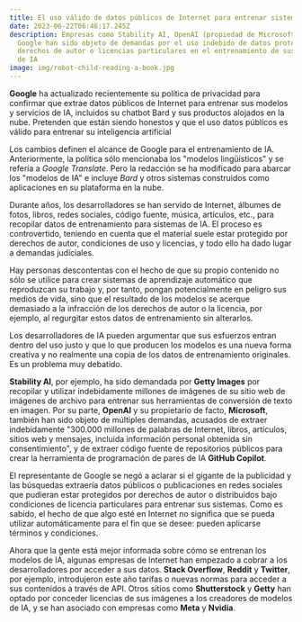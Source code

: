 ```yaml
---
title: El uso válido de datos públicos de Internet para entrenar sistemas de IA
date: 2023-06-22T06:46:17.245Z
description: Empresas como Stability AI, OpenAI (propiedad de Microsoft) y
  Google han sido objeto de demandas por el uso indebido de datos protegidos por
  derechos de autor o licencias particulares en el entrenamiento de sus sistemas
  de IA
image: img/robot-child-reading-a-book.jpg
---
```

**Google** ha actualizado recientemente su política de privacidad para confirmar que extrae datos públicos de Internet para entrenar sus modelos y servicios de IA, incluidos su chatbot Bard y sus productos alojados en la nube. Pretenden que están siendo honestos y que el uso datos públicos es válido para entrenar su inteligencia artificial

Los cambios definen el alcance de Google para el entrenamiento de IA. Anteriormente, la política sólo mencionaba los "modelos lingüísticos" y se refería a *Google Translate*. Pero la redacción se ha modificado para abarcar los "modelos de IA" e incluye *Bard* y otros sistemas construidos como aplicaciones en su plataforma en la nube.

Durante años, los desarrolladores se han servido de Internet, álbumes de fotos, libros, redes sociales, código fuente, música, artículos, etc., para recopilar datos de entrenamiento para sistemas de IA. El proceso es controvertido, teniendo en cuenta que el material suele estar protegido por derechos de autor, condiciones de uso y licencias, y todo ello ha dado lugar a demandas judiciales.

Hay personas descontentas con el hecho de que su propio contenido no sólo se utilice para crear sistemas de aprendizaje automático que reproduzcan su trabajo y, por tanto, pongan potencialmente en peligro sus medios de vida, sino que el resultado de los modelos se acerque demasiado a la infracción de los derechos de autor o la licencia, por ejemplo, al regurgitar estos datos de entrenamiento sin alterarlos.

Los desarrolladores de IA pueden argumentar que sus esfuerzos entran dentro del uso justo y que lo que producen los modelos es una nueva forma creativa y no realmente una copia de los datos de entrenamiento originales. Es un problema muy debatido.

**Stability AI**, por ejemplo, ha sido demandada por **Getty Images** por recopilar y utilizar indebidamente millones de imágenes de su sitio web de imágenes de archivo para entrenar sus herramientas de conversión de texto en imagen. Por su parte, **OpenAI** y su propietario de facto, **Microsoft**, también han sido objeto de múltiples demandas, acusados de extraer indebidamente "300.000 millones de palabras de Internet, libros, artículos, sitios web y mensajes, incluida información personal obtenida sin consentimiento", y de extraer código fuente de repositorios públicos para crear la herramienta de programación de pares de IA **GitHub Copilot**.

El representante de Google se negó a aclarar si el gigante de la publicidad y las búsquedas extraería datos públicos o publicaciones en redes sociales que pudieran estar protegidos por derechos de autor o distribuidos bajo condiciones de licencia particulares para entrenar sus sistemas. Como es sabido, el hecho de que algo esté en Internet no significa que se pueda utilizar automáticamente para el fin que se desee: pueden aplicarse términos y condiciones.

Ahora que la gente está mejor informada sobre cómo se entrenan los modelos de IA, algunas empresas de Internet han empezado a cobrar a los desarrolladores por acceder a sus datos. **Stack Overflow**, **Reddit** y **Twitter**, por ejemplo, introdujeron este año tarifas o nuevas normas para acceder a sus contenidos a través de API. Otros sitios como **Shutterstock** y **Getty** han optado por conceder licencias de sus imágenes a los creadores de modelos de IA, y se han asociado con empresas como **Meta** y **Nvidia**.